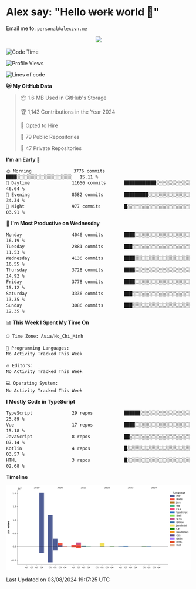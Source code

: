 # Alex say: "Hello ~~work~~ world 🐾"
Email me to: `personal@alexzvn.me`


<p align=center>
  <a href="https://skillicons.dev">
    <img src="https://skillicons.dev/icons?i=ts,js,php,nodejs,bun,vue,nuxt,react,svelte,tauri,laravel,rust,mongodb,docker,electron,redis,rabbitmq,tailwind,git,cloudflare,elysia,mysql,nginx,rollupjs,sentry,ubuntu,yarn,html,css,vite" />
  </a>
</p>

<!--START_SECTION:waka-->
![Code Time](http://img.shields.io/badge/Code%20Time-1%2C066%20hrs%2055%20mins-blue)

![Profile Views](http://img.shields.io/badge/Profile%20Views-13-blue)

![Lines of code](https://img.shields.io/badge/From%20Hello%20World%20I%27ve%20Written-40.5%20million%20lines%20of%20code-blue)

**🐱 My GitHub Data** 

> 📦 1.6 MB Used in GitHub's Storage 
 > 
> 🏆 1,143 Contributions in the Year 2024
 > 
> 💼 Opted to Hire
 > 
> 📜 79 Public Repositories 
 > 
> 🔑 47 Private Repositories 
 > 
**I'm an Early 🐤** 

```text
🌞 Morning                3776 commits        ████░░░░░░░░░░░░░░░░░░░░░   15.11 % 
🌆 Daytime                11656 commits       ████████████░░░░░░░░░░░░░   46.64 % 
🌃 Evening                8582 commits        █████████░░░░░░░░░░░░░░░░   34.34 % 
🌙 Night                  977 commits         █░░░░░░░░░░░░░░░░░░░░░░░░   03.91 % 
```
📅 **I'm Most Productive on Wednesday** 

```text
Monday                   4046 commits        ████░░░░░░░░░░░░░░░░░░░░░   16.19 % 
Tuesday                  2881 commits        ███░░░░░░░░░░░░░░░░░░░░░░   11.53 % 
Wednesday                4136 commits        ████░░░░░░░░░░░░░░░░░░░░░   16.55 % 
Thursday                 3728 commits        ████░░░░░░░░░░░░░░░░░░░░░   14.92 % 
Friday                   3778 commits        ████░░░░░░░░░░░░░░░░░░░░░   15.12 % 
Saturday                 3336 commits        ███░░░░░░░░░░░░░░░░░░░░░░   13.35 % 
Sunday                   3086 commits        ███░░░░░░░░░░░░░░░░░░░░░░   12.35 % 
```


📊 **This Week I Spent My Time On** 

```text
🕑︎ Time Zone: Asia/Ho_Chi_Minh

💬 Programming Languages: 
No Activity Tracked This Week

🔥 Editors: 
No Activity Tracked This Week

💻 Operating System: 
No Activity Tracked This Week
```

**I Mostly Code in TypeScript** 

```text
TypeScript               29 repos            ██████░░░░░░░░░░░░░░░░░░░   25.89 % 
Vue                      17 repos            ████░░░░░░░░░░░░░░░░░░░░░   15.18 % 
JavaScript               8 repos             ██░░░░░░░░░░░░░░░░░░░░░░░   07.14 % 
Kotlin                   4 repos             █░░░░░░░░░░░░░░░░░░░░░░░░   03.57 % 
HTML                     3 repos             █░░░░░░░░░░░░░░░░░░░░░░░░   02.68 % 
```



**Timeline**

![Lines of Code chart](https://raw.githubusercontent.com/alexzvn/alexzvn/main/assets/bar_graph.png)


 Last Updated on 03/08/2024 19:17:25 UTC
<!--END_SECTION:waka-->
